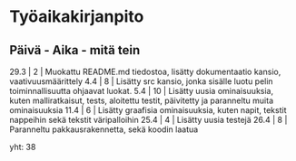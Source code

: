 # Työaikakirjanpito

Päivä - Aika - mitä tein
---------------------------------------------------------------------------------------------------
29.3 | 2 | Muokattu README.md tiedostoa, lisätty dokumentaatio kansio, vaativuusmäärittely
4.4  | 8 | Lisätty src kansio, jonka sisälle luotu pelin toiminnallisuutta ohjaavat luokat.
5.4  | 10 | Lisätty uusia ominaisuuksia, kuten malliratkaisut, tests, aloitettu testit, päivitetty ja paranneltu muita ominaisuuksia
11.4 | 6 | Lisätty graafisia ominaisuuksia, kuten napit, tekstit nappeihin sekä tekstit väripalloihin
25.4 | 4 | Lisätty uusia testejä
26.4 | 8 | Paranneltu pakkausrakennetta, sekä koodin laatua


yht: 38